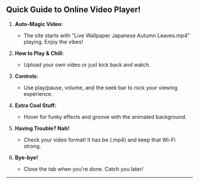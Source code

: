 ## Quick Guide to Online Video Player!

1. **Auto-Magic Video:**

   - The site starts with "Live Wallpaper Japanese Autumn Leaves.mp4" playing. Enjoy the vibes!

2. **How to Play & Chill:**

   - Upload your own video or just kick back and watch.

3. **Controls:**

   - Use play/pause, volume, and the seek bar to rock your viewing experience.

4. **Extra Cool Stuff:**

   - Hover for funky effects and groove with the animated background.

5. **Having Trouble? Nah!**

   - Check your video format! It has be (.mp4) and keep that Wi-Fi strong.

6. **Bye-bye!**
   - Close the tab when you're done. Catch you later!

---
